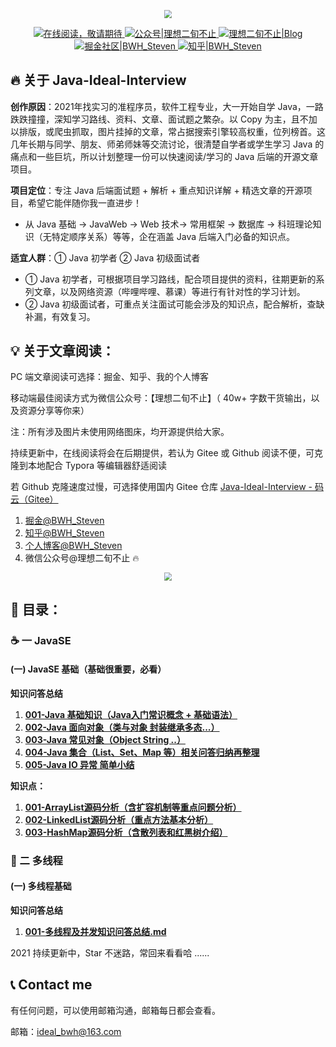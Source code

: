 <p align="center">
    <a href="#" target="_blank">
        <img src="images/common-001.png" style="zoom:80%">
	</a>
</p>
<p align="center">
    <a href="#">
        <img src="https://img.shields.io/badge/%E5%9C%A8%E7%BA%BF%E9%98%85%E8%AF%BB-read-%2303899b" alt="在线阅读，敬请期待">
    </a>
    <a href="#公众号">
        <img src="https://img.shields.io/badge/%E5%85%AC%E4%BC%97%E5%8F%B7-%E7%90%86%E6%83%B3%E4%BA%8C%E6%97%AC%E4%B8%8D%E6%AD%A2-%2305a6bc" alt="公众号|理想二旬不止">
    </a>
    <a href="https://www.ideal-20.cn">
        <img src="https://img.shields.io/badge/%E4%B8%AA%E4%BA%BA%E5%8D%9A%E5%AE%A2-Blog-%2306b9ce" alt="理想二旬不止|Blog">
    </a>
    <a href="https://juejin.cn/user/1591748568815655">
        <img src="https://img.shields.io/badge/%E6%8E%98%E9%87%91-juejin-%2375ccdf" alt="掘金社区|BWH_Steven">
    </a>
    <a href="https://www.zhihu.com/people/zi-shen-si">
        <img src="https://img.shields.io/badge/%E7%9F%A5%E4%B9%8E-zhihu-%23bce2ef" alt="知乎|BWH_Steven">
    </a>
</p>  

## 🔥️ 关于 Java-Ideal-Interview

**创作原因**：2021年找实习的准程序员，软件工程专业，大一开始自学 Java，一路跌跌撞撞，深知学习路线、资料、文章、面试题之繁杂。以 Copy 为主，且不加以排版，或爬虫抓取，图片挂掉的文章，常占据搜索引擎较高权重，位列榜首。这几年长期与同学、朋友、师弟师妹等交流讨论，很清楚自学者或学生学习 Java 的痛点和一些巨坑，所以计划整理一份可以快速阅读/学习的 Java 后端的开源文章项目。

**项目定位**：专注 Java 后端面试题 + 解析 + 重点知识详解 + 精选文章的开源项目，希望它能伴随你我一直进步！

- 从 Java 基础 -> JavaWeb -> Web 技术-> 常用框架 -> 数据库 -> 科班理论知识（无特定顺序关系）等等，企在涵盖 Java 后端入门必备的知识点。

**适宜人群**：① Java 初学者 ② Java 初级面试者

- ① Java 初学者，可根据项目学习路线，配合项目提供的资料，往期更新的系列文章，以及网络资源（哔哩哔哩、慕课）等进行有针对性的学习计划。
- ② Java 初级面试者，可重点关注面试可能会涉及的知识点，配合解析，查缺补漏，有效复习。

## 💡 关于文章阅读：

PC 端文章阅读可选择：掘金、知乎、我的个人博客

移动端最佳阅读方式为微信公众号：【理想二旬不止】（ 40w+ 字数干货输出，以及资源分享等你来）

注：所有涉及图片未使用网络图床，均开源提供给大家。

持续更新中，在线阅读将会在后期提供，若认为 Gitee 或 Github 阅读不便，可克隆到本地配合 Typora 等编辑器舒适阅读

若 Github 克隆速度过慢，可选择使用国内 Gitee 仓库 [Java-Ideal-Interview - 码云（Gitee） ](https://gitee.com/ideal-20/java-ideal-interview)

1. [掘金@BWH_Steven](https://juejin.cn/user/1591748568815655)
2. [知乎@BWH_Steven](https://www.zhihu.com/people/zi-shen-si)
3. [个人博客@BWH_Steven](https://www.ideal-20.cn)
4. 微信公众号@理想二旬不止 🔥️

<p align="center">
    <img src="images/common-002.jpg" style="zoom:80%">
</p>  

## 📖 目录：

### ☕ 一 JavaSE

#### (一) JavaSE 基础（基础很重要，必看）

**知识问答总结**

1. **[001-Java 基础知识（Java入门常识概念 + 基础语法）](docs/java/javase-basis/001-Java基础知识.md)**
2. **[002-Java 面向对象（类与对象 封装继承多态...）](docs/java/javase-basis/002-Java面向对象.md)**
3. **[003-Java 常见对象（Object String ..）](docs/java/javase-basis/003-Java常见对象.md)**
4. **[004-Java 集合（List、Set、Map 等）相关问答归纳再整理](docs/java/javase-basis/004-Java集合框架.md)**
5. **[005-Java IO 异常 简单小结](docs/java/javase-basis/005-JavaIO和异常.md)**

**知识点：**

1. **[001-ArrayList源码分析（含扩容机制等重点问题分析）](docs/java/javase-basis/collection/001-ArrayList源码分析（含扩容机制等重点问题分析）.md)**
2. **[002-LinkedList源码分析（重点方法基本分析）](docs/java/javase-basis/collection/002-LinkedList源码分析（重点方法基本分析）.md)**
3. **[003-HashMap源码分析（含散列表和红黑树介绍）](docs/java/javase-basis/collection/003-HashMap源码分析（含散列表和红黑树介绍）.md)**

### 🚥 二 多线程

#### (一) 多线程基础

**知识问答总结**

1. **[001-多线程及并发知识问答总结.md](docs/java/multi-threading/001-多线程及并发知识问答总结.md)**

2021 持续更新中，Star 不迷路，常回来看看哈 ......

## 📞 Contact me

有任何问题，可以使用邮箱沟通，邮箱每日都会查看。

邮箱：ideal_bwh@163.com



